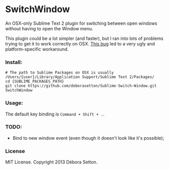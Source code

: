 SwitchWindow
============

An OSX-only Sublime Text 2 plugin for switching between open windows without having to open the Window menu.

This plugin could be a lot simpler (and faster), but I ran into lots of problems trying to get it to work correctly on OSX.
[This bug](http://www.sublimetext.com/forum/viewtopic.php?f=3&t=10691) led to a very ugly and platform-specific workaround.

### Install: ###

    # The path to Sublime Packages on OSX is usually /Users/{user}/Library/Application Support/Sublime Text 2/Packages/
    cd {SUBLIME_PACKAGES_PATH}
    git clone https://github.com/deborasetton/Sublime-Switch-Window.git SwitchWindow

### Usage: ###

The default key binding is `Command + Shift + .`.


### TODO: ###

- Bind to new window event (even though it doesn't look like it's possible);

### License ###

MIT License. Copyright 2013 Débora Setton.
